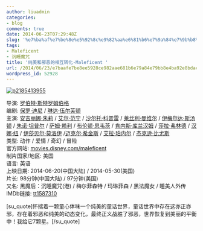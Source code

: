 ```yaml
---
author: liuadmin
categories:
- blog
comments: true
date: 2014-06-23T07:29:48Z
slug: '%e7%ba%af%e7%be%8e%e5%92%8c%e9%82%aa%e6%81%b6%e7%9a%84%e7%9b%b8%e4%ba%92%e8%bd%ac%e5%8c%96-maleficent'
tags:
- Maleficent
- 沉睡魔咒
title: '纯美和邪恶的相互转化-Maleficent '
url: /2014/06/23/e7baafe7be8ee5928ce982aae681b6e79a84e79bb8e4ba92e8bdace58c96-maleficent/
wordpress_id: 52928
---
```


[![p2185413955](http://7bv9gn.com1.z0.glb.clouddn.com/wp-content/uploads/2014/06/p2185413955-1024x576.jpg)](http://7bv9gn.com1.z0.glb.clouddn.com/wp-content/uploads/2014/06/p2185413955.jpg)

导演: [罗伯特·斯特罗姆伯格](http://movie.douban.com/celebrity/1298560/)  
编剧: [保罗·迪尼](http://movie.douban.com/celebrity/1023174/) / [琳达·伍尔芙顿](http://movie.douban.com/celebrity/1324713/)  
主演: [安吉丽娜·朱莉](http://movie.douban.com/celebrity/1054447/) / [艾尔·范宁](http://movie.douban.com/celebrity/1025133/) / [沙尔托·科普雷](http://movie.douban.com/celebrity/1036300/) / [莱丝利·曼维尔](http://movie.douban.com/celebrity/1032219/) / [伊梅尔达·斯汤顿](http://movie.douban.com/celebrity/1013856/) / [朱诺·坦普尔](http://movie.douban.com/celebrity/1274500/) / [萨姆·赖利](http://movie.douban.com/celebrity/1013934/) / [布伦顿·思韦茨](http://movie.douban.com/celebrity/1325896/) / [肯内斯·库兰汉姆](http://movie.douban.com/celebrity/1078956/) / [莎拉·弗林德](http://movie.douban.com/celebrity/1340296/) / [汉娜·纽](http://movie.douban.com/celebrity/1337555/) / [伊莎贝尔·莫洛伊](http://movie.douban.com/celebrity/1340299/) /[迈克尔·希金斯](http://movie.douban.com/celebrity/1340298/) / [艾拉·珀内尔](http://movie.douban.com/celebrity/1261575/) / [杰克逊·比尤斯](http://movie.douban.com/celebrity/1340297/)  
类型: 动作 / 爱情 / 奇幻 / 冒险  
官方网站: [movies.disney.com/maleficent](http://movies.disney.com/maleficent)  
制片国家/地区: 美国  
语言: 英语  
上映日期: 2014-06-20(中国大陆) / 2014-05-30(美国)  
片长: 98分钟(中国大陆) / 97分钟(美国)  
又名: 黑魔后：沉睡魔咒(港) / 梅尔菲森特 / 玛琳菲森 / 黑法魔女 / 睡美人外传  
IMDb链接: [tt1587310](http://www.imdb.com/title/tt1587310)

[su_quote]怀揣着一颗童心体味一个纯美的童话世界，童话世界中存在这亦正亦邪，存在着邪恶和纯美的动态变化，最终正义战胜了邪恶，世界恢复到美丽的平衡中！我给它7颗星。[/su_quote]
